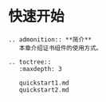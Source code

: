 # 快速开始

```eval_rst
.. admonition:: **简介**
   本章介绍证书组件的使用方式。

```

```eval_rst
.. toctree::
   :maxdepth: 3

   quickstart1.md
   quickstart2.md
 
```